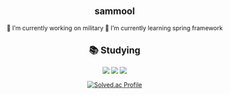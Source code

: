 <div align="center">
  
## sammool
🌱  I’m currently working on military
🌱 I’m currently learning spring framework
  
 ## 📚 Studying 
<div>
    <img src="https://img.shields.io/badge/C++-00599C?style=for-the-badge-square&logo=cplusplus&logoColor=white">
    <img src="https://img.shields.io/badge/Java-FFFFFF?style=for-the-badge-square&logo=OpenJDK&logoColor=black">
    <img src="https://img.shields.io/badge/Spring-6DB33F?style=for-the-badgesquare&logo=Spring&logoColor=white">
</div>
  

 [![Solved.ac Profile](http://mazassumnida.wtf/api/v2/generate_badge?boj=sammool2003)](https://solved.ac/sammool2003/)






